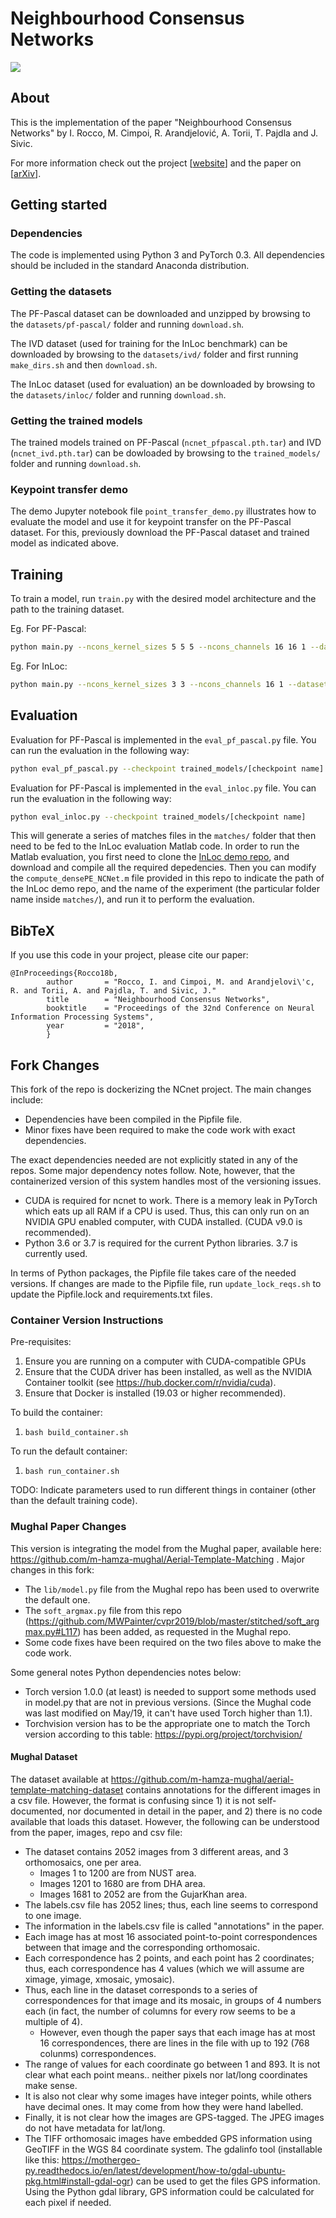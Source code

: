 # Neighbourhood Consensus Networks

![](https://www.di.ens.fr/willow/research/ncnet/images/teaser.png)


## About

This is the implementation of the paper "Neighbourhood Consensus Networks" by I. Rocco, M. Cimpoi, R. Arandjelović, A. Torii, T. Pajdla and J. Sivic.

For more information check out the project [[website](http://www.di.ens.fr/willow/research/ncnet/)] and the paper on [[arXiv](https://arxiv.org/abs/1810.10510)].


## Getting started

### Dependencies

The code is implemented using Python 3 and PyTorch 0.3. All dependencies should be included in the standard Anaconda distribution.

### Getting the datasets

The PF-Pascal dataset can be downloaded and unzipped by browsing to the `datasets/pf-pascal/` folder and running `download.sh`.

The IVD dataset (used for training for the InLoc benchmark) can be downloaded by browsing to the `datasets/ivd/` folder and first running `make_dirs.sh` and then `download.sh`.

The InLoc dataset (used for evaluation) an be downloaded by browsing to the `datasets/inloc/` folder and running `download.sh`. 

### Getting the trained models

The trained models trained on PF-Pascal (`ncnet_pfpascal.pth.tar`) and IVD (`ncnet_ivd.pth.tar`) can be dowloaded by browsing to the `trained_models/` folder and running `download.sh`.

### Keypoint transfer demo

The demo Jupyter notebook file `point_transfer_demo.py` illustrates how to evaluate the model and use it for keypoint transfer on the PF-Pascal dataset. For this, previously download the PF-Pascal dataset and trained model as indicated above.

## Training

To train a model, run `train.py` with the desired model architecture and the path to the training dataset.

Eg. For PF-Pascal:

```bash
python main.py --ncons_kernel_sizes 5 5 5 --ncons_channels 16 16 1 --dataset_image_path datasets/pf-pascal --dataset_csv_path datasets/pf-pascal/image_pairs/ 
```

Eg. For InLoc: 

```bash
python main.py --ncons_kernel_sizes 3 3 --ncons_channels 16 1 --dataset_image_path datasets/ivd --dataset_csv_path datasets/ivd/image_pairs/ 
```

## Evaluation

Evaluation for PF-Pascal is implemented in the `eval_pf_pascal.py` file. You can run the evaluation in the following way: 

```bash
python eval_pf_pascal.py --checkpoint trained_models/[checkpoint name]
```

Evaluation for PF-Pascal is implemented in the `eval_inloc.py` file. You can run the evaluation in the following way: 

```bash
python eval_inloc.py --checkpoint trained_models/[checkpoint name]
```

This will generate a series of matches files in the `matches/` folder that then need to be fed to the InLoc evaluation Matlab code. 
In order to run the Matlab evaluation, you first need to clone the [InLoc demo repo](https://github.com/HajimeTaira/InLoc_demo), and download and compile all the required depedencies. Then you can modify the `compute_densePE_NCNet.m` file provided in this repo to indicate the path of the InLoc demo repo, and the name of the experiment (the particular folder name inside `matches/`), and run it to perform the evaluation.


## BibTeX 

If you use this code in your project, please cite our paper:
````
@InProceedings{Rocco18b,
        author       = "Rocco, I. and Cimpoi, M. and Arandjelovi\'c, R. and Torii, A. and Pajdla, T. and Sivic, J."
        title        = "Neighbourhood Consensus Networks",
        booktitle    = "Proceedings of the 32nd Conference on Neural Information Processing Systems",
        year         = "2018",
        }
````

## Fork Changes

This fork of the repo is dockerizing the NCnet project. The main changes include:
- Dependencies have been compiled in the Pipfile file.
- Minor fixes have been required to make the code work with exact dependencies.

The exact dependencies needed are not explicitly stated in any of the repos. Some major dependency notes follow. Note, however, that the containerized version of this system handles most of the versioning issues.
- CUDA is required for ncnet to work. There is a memory leak in PyTorch which eats up all RAM if a CPU is used. Thus, this can only run on an NVIDIA GPU enabled computer, with CUDA installed. (CUDA v9.0 is recommended).
- Python 3.6 or 3.7 is required for the current Python libraries. 3.7 is currently used.

In terms of Python packages, the Pipfile file takes care of the needed versions. If changes are made to the Pipfile file, run `update_lock_reqs.sh` to update the Pipfile.lock and requirements.txt files.

### Container Version Instructions

Pre-requisites:
1. Ensure you are running on a computer with CUDA-compatible GPUs
1. Ensure that the CUDA driver has been installed, as well as the NVIDIA Container toolkit (see https://hub.docker.com/r/nvidia/cuda).
1. Ensure that Docker is installed (19.03 or higher recommended).

To build the container:
1. `bash build_container.sh`

To run the default container:
1. `bash run_container.sh`

TODO: Indicate parameters used to run different things in container (other than the default training code).

### Mughal Paper Changes

This version is integrating the model from the Mughal paper, available here: https://github.com/m-hamza-mughal/Aerial-Template-Matching . Major changes in this fork:
- The `lib/model.py` file from the Mughal repo has been used to overwrite the default one.
- The `soft_argmax.py` file from this repo (https://github.com/MWPainter/cvpr2019/blob/master/stitched/soft_argmax.py#L117) has been added, as requested in the Mughal repo.
- Some code fixes have been required on the two files above to make the code work.

Some general notes Python dependencies notes below:
- Torch version 1.0.0 (at least) is needed to support some methods used in model.py that are not in previous versions. (Since the Mughal code was last modified on May/19, it can't have used Torch higher than 1.1).
- Torchvision version has to be the appropriate one to match the Torch version according to this table: https://pypi.org/project/torchvision/

#### Mughal Dataset
The dataset available at https://github.com/m-hamza-mughal/aerial-template-matching-dataset contains annotations for the different images in a csv file. However, the format is confusing since 1) it is not self-documented, nor documented in detail in the paper, and 2) there is no code available that loads this dataset. However, the following can be understood from the paper, images, repo and csv file:

- The dataset contains 2052 images from 3 different areas, and 3 orthomosaics, one per area.
    - Images 1 to 1200 are from NUST area.
    - Images 1201 to 1680 are from DHA area.
    - Images 1681 to 2052 are from the GujarKhan area.
- The labels.csv file has 2052 lines; thus, each line seems to correspond to one image.
- The information in the labels.csv file is called "annotations" in the paper.
- Each image has at most 16 associated point-to-point correspondences between that image and the corresponding orthomosaic.
- Each correspondence has 2 points, and each point has 2 coordinates; thus, each correspondence has 4 values (which we will assume are ximage, yimage, xmosaic, ymosaic).
- Thus, each line in the dataset corresponds to a series of correspondences for that image and its mosaic, in groups of 4 numbers each (in fact, the number of columns for every row seems to be a multiple of 4).
    - However, even though the paper says that each image has at most 16 correspondences, there are lines in the file with up to 192 (768 colunms) correspondences.
- The range of values for each coordinate go between 1 and 893. It is not clear what each point means.. neither pixels nor lat/long coordinates make sense.
- It is also not clear why some images have integer points, while others have decimal ones. It may come from how they were hand labelled.
- Finally, it is not clear how the images are GPS-tagged. The JPEG images do not have metadata for lat/long.
- The TIFF orthomosaic images have embedded GPS information using GeoTIFF in the WGS 84 coordinate system. The gdalinfo tool (installable like this: https://mothergeo-py.readthedocs.io/en/latest/development/how-to/gdal-ubuntu-pkg.html#install-gdal-ogr) can be used to get the files GPS information. Using the Python gdal library, GPS information could be calculated for each pixel if needed.

